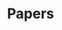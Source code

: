---
title: "Papers"
description: "Since 2015 OHM has published part of its work as academic papers"
featured_image: "1942-06-0007-4--801x1024.jpg"
---